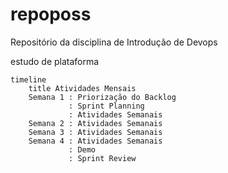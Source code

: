 # repoposs
Repositório da disciplina de Introdução de Devops


estudo de plataforma

```mermaid
timeline
    title Atividades Mensais
    Semana 1 : Priorização do Backlog
             : Sprint Planning
             : Atividades Semanais
    Semana 2 : Atividades Semanais
    Semana 3 : Atividades Semanais
    Semana 4 : Atividades Semanais
             : Demo
             : Sprint Review
```
